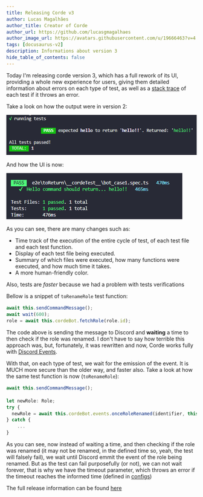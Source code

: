 ```yaml
---
title: Releasing Corde v3
author: Lucas Magalhães
author_title: Creator of Corde
author_url: https://github.com/lucasgmagalhaes
author_image_url: https://avatars.githubusercontent.com/u/19666463?v=4
tags: [docusaurus-v2]
description: Informations about version 3
hide_table_of_contents: false
---
```


Today I'm releasing corde version 3, which has a full rework of its UI,
providing a whole new experience for users, giving them detailed information about errors
on each type of test, as well as a [stack trace](https://en.wikipedia.org/wiki/Stack_trace)
of each test if it throws an error.

Take a look on how the output were in version 2:

<div style={{textAlign: 'center'}}>

![old ui](/img/console_print.png)

</div>

And how the UI is now:

<div style={{textAlign: 'center'}}>

![new ui](/img/test_success_example.png)

</div>

As you can see, there are many changes such as:

- Time track of the execution of the entire cycle of test, of each test file and each test function.
- Display of each test file being executed.
- Summary of which files were executed, how many functions were executed, and how much time it takes.
- A more human-friendly color.

Also, tests are _faster_ because we had a problem with tests verifications

Bellow is a snippet of `toRenameRole` test function:

```typescript
await this.sendCommandMessage();
await wait(600);
role = await this.cordeBot.fetchRole(role.id);
```

The code above is sending the message to Discord and **waiting** a time
to then check if the role was renamed. I don't have to say how terrible
this approach was, but, fortunately, it was rewritten and now, Corde works
fully with [Discord Events](https://discord.com/developers/docs/topics/gateway#gateway-intents).

With that, on each type of test, we wait for the emission of the event.
It is MUCH more secure than the older way, and faster also.
Take a look at how the same test function is now (`toRenameRole`):

```typescript
await this.sendCommandMessage();

let newRole: Role;
try {
  newRole = await this.cordeBot.events.onceRoleRenamed(identifier, this.timeout);
} catch {
    ...
}
```

As you can see, now instead of waiting a time, and then checking if the role was
renamed (it may not be renamed, in the defined time so, yeah, the test will falsely
fail), we wait until Discord emmit the event of the role being renamed. But as the
test can fail purposefully (or not), we can not wait forever, that is why we have the
timeout parameter, which throws an error if the timeout reaches the informed time
(defined in [configs](/docs/configurations#timeout))

The full release information can be found [here](https://github.com/lucasgmagalhaes/corde/releases/tag/v3.0.1)
